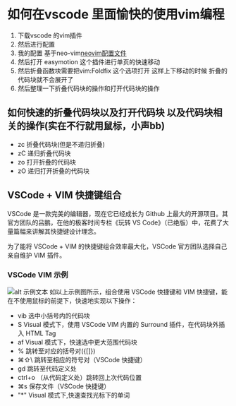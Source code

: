 # 如何在vscode 里面愉快的使用vim编程

1. 下载vscode 的vim插件
2. 然后进行配置
3. 我的配置 基于neo-vim[neovim配置文件](https://github.com/Aoshisen/neo-vim)
4. 然后打开 easymotion 这个插件进行单页的快速移动
5. 然后折叠函数块需要把vim:Foldfix 这个选项打开 这样上下移动的时候 折叠的代码块就不会展开了
6. 然后整理一下折叠代码块的操作和打开代码块的操作

## 如何快速的折叠代码块以及打开代码块 以及代码块相关的操作(实在不行就用鼠标，小声bb)

- zc 折叠代码块(但是不递归折叠)
- zC 递归折叠代码块
- zo 打开折叠的代码块
- zO 递归打开折叠的代码块

## VSCode + VIM 快捷键组合

VSCode 是一款完美的编辑器，现在它已经成长为 Github 上最大的开源项目。其官方团队的吕鹏，在他的极客时间专栏《玩转 VS Code》（已绝版）中，花费了大量篇幅来讲解其快捷键设计理念。

为了能将 VSCode + VIM 的快捷键组合效率最大化，VSCode 官方团队选择自己亲自维护 VIM 插件。

### VSCode VIM 示例

![alt 示例文本](https://user-images.githubusercontent.com/344283/67942034-de8df680-fc11-11e9-9392-f3f129c5f598.gif)
如以上示例图所示，组合使用 VSCode 快捷键和 VIM 快捷键，能在不使用鼠标的前提下，快速地实现以下操作：

- vib 选中小括号内的代码块
- S Visual 模式下，使用 VSCode VIM 内置的 Surround 插件，在代码块外插入 HTML Tag
- af Visual 模式下，快速选中更大范围代码块
- % 跳转至对应的括号对({[]})
- ⌘⇧\ 跳转至相应的符号对（VSCode 快捷键）
- gd 跳转至代码定义处
- ctrl+o （从代码定义处）跳转回上次代码位置
- ⌘s 保存文件（VSCode 快捷键）
- "*" Visual 模式下,快速查找光标下的单词
